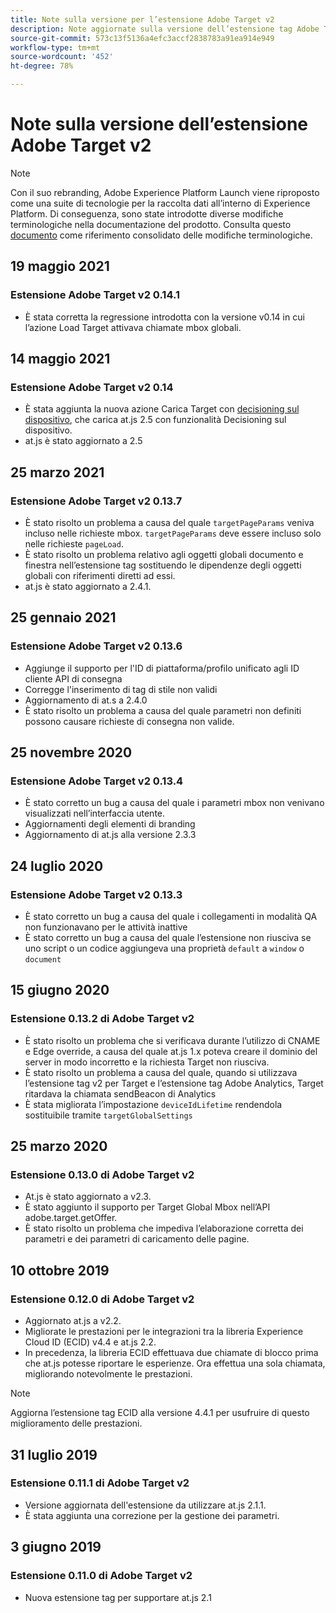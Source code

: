 ```yaml
---
title: Note sulla versione per l’estensione Adobe Target v2
description: Note aggiornate sulla versione dell’estensione tag Adobe Target v2 in Adobe Experience Platform.
source-git-commit: 573c13f5136a4efc3accf2838783a91ea914e949
workflow-type: tm+mt
source-wordcount: '452'
ht-degree: 78%

---
```


# Note sulla versione dell’estensione Adobe Target v2

>[!NOTE]
>
>Con il suo rebranding, Adobe Experience Platform Launch viene riproposto come una suite di tecnologie per la raccolta dati all’interno di Experience Platform. Di conseguenza, sono state introdotte diverse modifiche terminologiche nella documentazione del prodotto. Consulta questo [documento](../../../term-updates.md) come riferimento consolidato delle modifiche terminologiche.

## 19 maggio 2021

### Estensione Adobe Target v2 0.14.1

- È stata corretta la regressione introdotta con la versione v0.14 in cui l’azione Load Target attivava chiamate mbox globali.

## 14 maggio 2021

### Estensione Adobe Target v2 0.14

- È stata aggiunta la nuova azione Carica Target con [decisioning sul dispositivo](https://experienceleague.adobe.com/docs/launch/using/extensions-ref/adobe-extension/targetv2-extension/adobe-target-extension-v2.html?lang=it#load-target-with-on-device-decisioning), che carica at.js 2.5 con funzionalità Decisioning sul dispositivo.
- at.js è stato aggiornato a 2.5


## 25 marzo 2021

### Estensione Adobe Target v2 0.13.7

- È stato risolto un problema a causa del quale `targetPageParams` veniva incluso nelle richieste mbox. `targetPageParams` deve essere incluso solo nelle richieste `pageLoad`.
- È stato risolto un problema relativo agli oggetti globali documento e finestra nell’estensione tag sostituendo le dipendenze degli oggetti globali con riferimenti diretti ad essi.
- at.js è stato aggiornato a 2.4.1.

## 25 gennaio 2021

### Estensione Adobe Target v2 0.13.6

- Aggiunge il supporto per l&#39;ID di piattaforma/profilo unificato agli ID cliente API di consegna
- Corregge l&#39;inserimento di tag di stile non validi
- Aggiornamento di at.s a 2.4.0
- È stato risolto un problema a causa del quale parametri non definiti possono causare richieste di consegna non valide.

## 25 novembre 2020

### Estensione Adobe Target v2 0.13.4

- È stato corretto un bug a causa del quale i parametri mbox non venivano visualizzati nell’interfaccia utente.
- Aggiornamenti degli elementi di branding
- Aggiornamento di at.js alla versione 2.3.3

## 24 luglio 2020

### Estensione Adobe Target v2 0.13.3

- È stato corretto un bug a causa del quale i collegamenti in modalità QA non funzionavano per le attività inattive
- È stato corretto un bug a causa del quale l’estensione non riusciva se uno script o un codice aggiungeva una proprietà `default` a `window` o `document`

## 15 giugno 2020

### Estensione 0.13.2 di Adobe Target v2

- È stato risolto un problema che si verificava durante l’utilizzo di CNAME e Edge override, a causa del quale at.js 1.x poteva creare il dominio del server in modo incorretto e la richiesta Target non riusciva.
- È stato risolto un problema a causa del quale, quando si utilizzava l’estensione tag v2 per Target e l’estensione tag Adobe Analytics, Target ritardava la chiamata sendBeacon di Analytics
- È stata migliorata l’impostazione `deviceIdLifetime` rendendola sostituibile tramite `targetGlobalSettings`

## 25 marzo 2020

### Estensione 0.13.0 di Adobe Target v2

- At.js è stato aggiornato a v2.3.
- È stato aggiunto il supporto per Target Global Mbox nell’API adobe.target.getOffer.
- È stato risolto un problema che impediva l’elaborazione corretta dei parametri e dei parametri di caricamento delle pagine.

## 10 ottobre 2019

### Estensione 0.12.0 di Adobe Target v2

- Aggiornato at.js a v2.2.
- Migliorate le prestazioni per le integrazioni tra la libreria Experience Cloud ID (ECID) v4.4 e at.js 2.2.
- In precedenza, la libreria ECID effettuava due chiamate di blocco prima che at.js potesse riportare le esperienze. Ora effettua una sola chiamata, migliorando notevolmente le prestazioni.

>[!NOTE]
>Aggiorna l’estensione tag ECID alla versione 4.4.1 per usufruire di questo miglioramento delle prestazioni.

## 31 luglio 2019

### Estensione 0.11.1 di Adobe Target v2

- Versione aggiornata dell&#39;estensione da utilizzare at.js 2.1.1.
- È stata aggiunta una correzione per la gestione dei parametri.

## 3 giugno 2019

### Estensione 0.11.0 di Adobe Target v2

- Nuova estensione tag per supportare at.js 2.1
